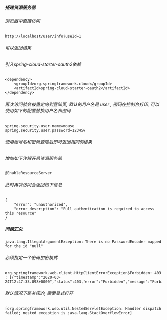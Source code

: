 ##### 搭建资源服务器
###### 浏览器中直接访问
    http://localhost/user/info?useId=1
###### 可以返回结果

###### 引入spring-cloud-starter-oauth2依赖
    <dependency>
        <groupId>org.springframework.cloud</groupId>
        <artifactId>spring-cloud-starter-oauth2</artifactId>
    </dependency>
###### 再次访问就会被重定向到登陆页, 默认的用户名是 user , 密码在控制台打印, 可以使用如下的配置替换用户名和密码
    spring.security.user.name=mouse
    spring.security.user.password=123456
###### 使用账号名和密码登陆后即可返回相同的结果

###### 增加如下注解开启资源服务器
    @EnableResourceServer
###### 此时再次访问会返回如下信息
    {
        "error": "unauthorized",
        "error_description": "Full authentication is required to access this resource"
    }
    
##### 问题汇总
    java.lang.IllegalArgumentException: There is no PasswordEncoder mapped for the id "null"
###### 必须指定一个密码加密模式
    org.springframework.web.client.HttpClientErrorException$Forbidden: 403 : [{"timestamp":"2020-03-24T12:47:33.098+0000","status":403,"error":"Forbidden","message":"Forbidden","path":"/oauth/check_token"}]
###### 默认情况下是关闭的, 需要显式打开
    [org.springframework.web.util.NestedServletException: Handler dispatch failed; nested exception is java.lang.StackOverflowError]
